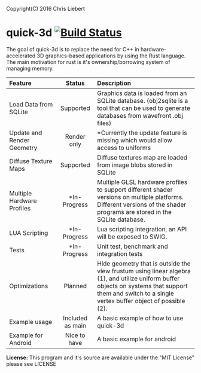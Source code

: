 Copyright(C) 2016 Chris Liebert

quick-3d  [![Build Status](https://travis-ci.org/chrisliebert/quick-3d.svg?branch=master)](https://travis-ci.org/chrisliebert/quick-3d)
===================
The goal of quick-3d is to replace the need for C++ in hardware-accelerated 3D graphics-based applications by using the Rust language. The main motivation for rust is it's ownership/borrowing system of managing memory.

| Feature     | Status | Description   |
| :------- | :----: | :---- |
| Load Data from SQLite | Supported | Graphics data is loaded from an SQLite database. (obj2sqlite is a tool that can be used to generate databases from wavefront .obj files) |
| Update and Render Geometry | Render only |  *Currently the update feature is missing which would allow access to uniforms |
| Diffuse Texture Maps | Supported | Diffuse textures map are loaded from image blobs stored in SQLite |
| Multiple Hardware Profiles | *In-Progress | Multiple GLSL hardware profiles to support different shader versions on multiple platforms. Different versions of the shader programs are stored in the SQLite database.|
| LUA Scripting | *In-Progress | Lua scripting integration, an API will be exposed to SWIG.|
| Tests | *In-Progress | Unit test, benchmark and integration tests |
| Optimizations | Planned | Hide geometry that is outside the view frustum using linear algebra (1), and utilize uniform buffer objects on systems that support them and switch to a single vertex buffer object of possible (2).|
| Example usage | Included as main | A basic example of how to use quick-3d |
| Example for Android | Nice to have | A basic example for android |


  **License:**
  This program and it's source are available under the "MIT License" please see LICENSE
